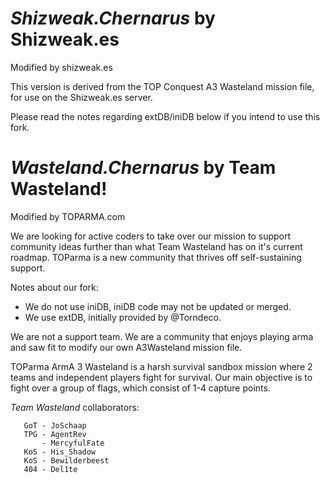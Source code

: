 *Shizweak.Chernarus* by Shizweak.es
===================
Modified by shizweak.es

This version is derived from the TOP Conquest A3 Wasteland mission file, for use on the Shizweak.es server.

Please read the notes regarding extDB/iniDB below if you intend to use this fork.


*Wasteland.Chernarus* by Team Wasteland!
===================
Modified by TOPARMA.com

We are looking for active coders to take over our mission to support community ideas further than what Team Wasteland has on it's current roadmap. TOParma is a new community that thrives off self-sustaining support. 

Notes about our fork:
* We do not use iniDB, iniDB code may not be updated or merged. 
* We use extDB, initially provided by @Torndeco.


We are not a support team. We are a community that enjoys playing arma and saw fit to modify our own A3Wasteland mission file. 

TOParma ArmA 3 Wasteland is a harsh survival sandbox mission where 2 teams and independent players fight for survival. Our main objective is to fight over a group of flags, which consist of 1-4 capture points.



*Team Wasteland* collaborators:

       GoT - JoSchaap
       TPG - AgentRev
           - MercyfulFate
       KoS - His_Shadow
       KoS - Bewilderbeest
       404 - Del1te
